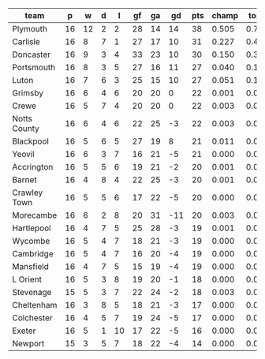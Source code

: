 |     team     | p  | w  | d | l  | gf | ga | gd  | pts | champ | top2  | top3  | top4  |  5-7  | bot4  | bot3  | bot2  |
|--------------|----|----|---|----|----|----|-----|-----|-------|-------|-------|-------|-------|-------|-------|-------|
| Plymouth     | 16 | 12 | 2 |  2 | 28 | 14 |  14 |  38 | 0.505 | 0.746 | 0.866 | 0.929 | 0.059 | 0.000 | 0.000 | 0.000|
| Carlisle     | 16 |  8 | 7 |  1 | 27 | 17 |  10 |  31 | 0.227 | 0.489 | 0.677 | 0.795 | 0.148 | 0.000 | 0.000 | 0.000|
| Doncaster    | 16 |  9 | 3 |  4 | 33 | 23 |  10 |  30 | 0.150 | 0.356 | 0.562 | 0.706 | 0.197 | 0.000 | 0.000 | 0.000|
| Portsmouth   | 16 |  8 | 3 |  5 | 27 | 16 |  11 |  27 | 0.040 | 0.129 | 0.255 | 0.392 | 0.308 | 0.005 | 0.002 | 0.001|
| Luton        | 16 |  7 | 6 |  3 | 25 | 15 |  10 |  27 | 0.051 | 0.153 | 0.288 | 0.440 | 0.302 | 0.005 | 0.003 | 0.002|
| Grimsby      | 16 |  6 | 4 |  6 | 20 | 20 |   0 |  22 | 0.001 | 0.005 | 0.014 | 0.033 | 0.109 | 0.158 | 0.114 | 0.070|
| Crewe        | 16 |  5 | 7 |  4 | 20 | 20 |   0 |  22 | 0.003 | 0.015 | 0.040 | 0.082 | 0.185 | 0.076 | 0.048 | 0.027|
| Notts County | 16 |  6 | 4 |  6 | 22 | 25 |  -3 |  22 | 0.003 | 0.012 | 0.034 | 0.073 | 0.182 | 0.085 | 0.058 | 0.033|
| Blackpool    | 16 |  5 | 6 |  5 | 27 | 19 |   8 |  21 | 0.011 | 0.039 | 0.090 | 0.160 | 0.252 | 0.035 | 0.022 | 0.011|
| Yeovil       | 16 |  6 | 3 |  7 | 16 | 21 |  -5 |  21 | 0.000 | 0.004 | 0.012 | 0.027 | 0.091 | 0.183 | 0.129 | 0.081|
| Accrington   | 16 |  5 | 5 |  6 | 19 | 21 |  -2 |  20 | 0.001 | 0.004 | 0.013 | 0.033 | 0.103 | 0.174 | 0.126 | 0.079|
| Barnet       | 16 |  4 | 8 |  4 | 22 | 25 |  -3 |  20 | 0.001 | 0.004 | 0.014 | 0.031 | 0.101 | 0.170 | 0.123 | 0.074|
| Crawley Town | 16 |  5 | 5 |  6 | 17 | 22 |  -5 |  20 | 0.000 | 0.003 | 0.009 | 0.023 | 0.089 | 0.203 | 0.151 | 0.097|
| Morecambe    | 16 |  6 | 2 |  8 | 20 | 31 | -11 |  20 | 0.003 | 0.014 | 0.035 | 0.067 | 0.157 | 0.097 | 0.066 | 0.038|
| Hartlepool   | 16 |  4 | 7 |  5 | 25 | 28 |  -3 |  19 | 0.001 | 0.009 | 0.023 | 0.046 | 0.128 | 0.143 | 0.098 | 0.061|
| Wycombe      | 16 |  5 | 4 |  7 | 18 | 21 |  -3 |  19 | 0.000 | 0.002 | 0.010 | 0.024 | 0.092 | 0.203 | 0.149 | 0.095|
| Cambridge    | 16 |  5 | 4 |  7 | 16 | 20 |  -4 |  19 | 0.000 | 0.001 | 0.005 | 0.013 | 0.065 | 0.268 | 0.203 | 0.136|
| Mansfield    | 16 |  4 | 7 |  5 | 15 | 19 |  -4 |  19 | 0.000 | 0.001 | 0.003 | 0.008 | 0.038 | 0.370 | 0.289 | 0.202|
| L Orient     | 16 |  5 | 3 |  8 | 19 | 20 |  -1 |  18 | 0.000 | 0.001 | 0.006 | 0.015 | 0.060 | 0.278 | 0.207 | 0.143|
| Stevenage    | 15 |  5 | 3 |  7 | 22 | 24 |  -2 |  18 | 0.003 | 0.011 | 0.029 | 0.063 | 0.159 | 0.108 | 0.074 | 0.043|
| Cheltenham   | 16 |  3 | 8 |  5 | 18 | 21 |  -3 |  17 | 0.000 | 0.002 | 0.005 | 0.014 | 0.060 | 0.280 | 0.211 | 0.145|
| Colchester   | 16 |  4 | 5 |  7 | 19 | 24 |  -5 |  17 | 0.000 | 0.001 | 0.003 | 0.007 | 0.034 | 0.419 | 0.338 | 0.241|
| Exeter       | 16 |  5 | 1 | 10 | 17 | 22 |  -5 |  16 | 0.000 | 0.001 | 0.004 | 0.008 | 0.033 | 0.410 | 0.330 | 0.240|
| Newport      | 15 |  3 | 5 |  7 | 18 | 22 |  -4 |  14 | 0.000 | 0.001 | 0.004 | 0.011 | 0.051 | 0.329 | 0.258 | 0.180|
